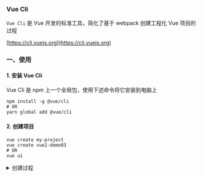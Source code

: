### Vue Cli
`Vue Cli` 是 Vue 开发的标准工具，简化了基于 webpack 创建工程化 Vue 项目的过程

[https://cli.vuejs.org](https://cli.vuejs.org)

### 一、使用 
#### 1. 安装 Vue Cli
Vue Cli 是 npm 上一个全局包，使用下述命令将它安装到电脑上

```
npm install -g @vue/cli
# OR
yarn global add @vue/cli
```
 
#### 2. 创建项目
```
vue create my-project
vue create vue2-demo03
# OR
vue ui
```

<details><summary>创建过程</summary>
<pre><code>① 选择项目配置，共三种：Vue3项目、Vue2项目、自定义配置
? Please pick a preset: (Use arrow keys)
  Default ([Vue 3] babel, eslint)
  Default ([Vue 2] babel, eslint)
> Manually select features
  
② 选择要安装的功能
? Please pick a preset: Manually select features
? Check the features needed for your project: (Press <space> to select, <a> to toggle all, <i> to invert selection, and
<enter> to proceed)
 (*) Babel
 ( ) TypeScript
 ( ) Progressive Web App (PWA) Support
 ( ) Router
 ( ) Vuex
>(*) CSS Pre-processors
 ( ) Linter / Formatter
 ( ) Unit Testing
 ( ) E2E Testing
 
 
③ 选择Vue版本
? Please pick a preset: Manually select features
? Check the features needed for your project: Babel, CSS Pre-processors
? Choose a version of Vue.js that you want to start the project with
  3.x
> 2.x

④ 选择CSS预处理器
? Please pick a preset: Manually select features
? Check the features needed for your project: Babel, CSS Pre-processors
? Choose a version of Vue.js that you want to start the project with 2.x
? Pick a CSS pre-processor (PostCSS, Autoprefixer and CSS Modules are supported by default): (Use arrow keys)
  Sass/SCSS (with dart-sass)
> Less
  Stylus
  
⑤ 第②步安装的功能是单独一个配置文件，还是放在package.json中
? Please pick a preset: Manually select features
? Check the features needed for your project: Babel, CSS Pre-processors
? Choose a version of Vue.js that you want to start the project with 2.x
? Pick a CSS pre-processor (PostCSS, Autoprefixer and CSS Modules are supported by default): Less
? Where do you prefer placing config for Babel, ESLint, etc.? (Use arrow keys)
> In dedicated config files
  In package.json

⑥ 保存当前选择，供后续第①步创建使用
Vue CLI v5.0.8
? Please pick a preset: Manually select features
? Check the features needed for your project: Babel, CSS Pre-processors
? Choose a version of Vue.js that you want to start the project with 2.x
? Pick a CSS pre-processor (PostCSS, Autoprefixer and CSS Modules are supported by default): Less
? Where do you prefer placing config for Babel, ESLint, etc.? In dedicated config files
? Save this as a preset for future projects? Yes
? Save preset as: v2-my
</code></pre>
</details>

